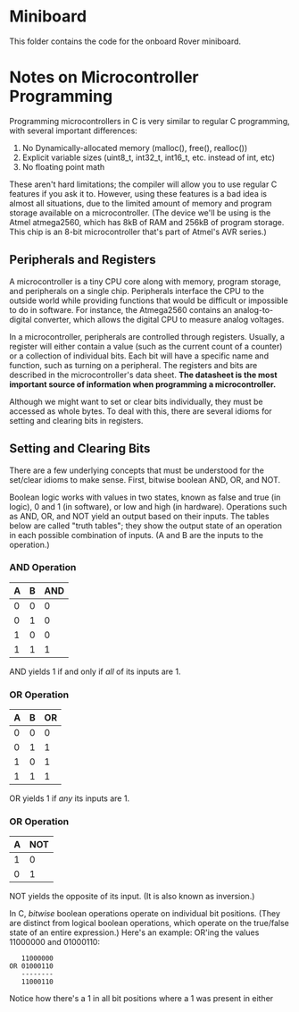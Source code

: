 # Miniboard
This folder contains the code for the onboard Rover miniboard.

# Notes on Microcontroller Programming
Programming microcontrollers in C is very similar to regular C programming,
with several important differences:

1.  No Dynamically-allocated memory (malloc(), free(), realloc())
2.  Explicit variable sizes (uint8_t, int32_t, int16_t, etc. instead of int, etc)
3.  No floating point math

These aren't hard limitations; the compiler will allow you to use regular C
features if you ask it to. However, using these features is a bad idea is almost
all situations, due to the limited amount of memory and program storage available
on a microcontroller. (The device we'll be using is the Atmel atmega2560, which has
8kB of RAM and 256kB of program storage. This chip is an 8-bit microcontroller that's
part of Atmel's AVR series.)

## Peripherals and Registers
A microcontroller is a tiny CPU core along with memory, program storage, and peripherals
on a single chip. Peripherals interface the CPU to the outside world while providing
functions that would be difficult or impossible to do in software. For instance, the
Atmega2560 contains an analog-to-digital converter, which allows the digital CPU to
measure analog voltages.

In a microcontroller, peripherals are controlled through registers. Usually, a register
will either contain a value (such as the current count of a counter) or a collection
of individual bits. Each bit will have a specific name and function, such as turning on
a peripheral. The registers and bits are described in the microcontroller's data sheet.
**The datasheet is the most important source of information when programming a microcontroller.**

Although we might want to set or clear bits individually, they must be accessed as whole bytes.
To deal with this, there are several idioms for setting and clearing bits in registers.

## Setting and Clearing Bits
There are a few underlying concepts that must be understood for the set/clear idioms to make sense.
First, bitwise boolean AND, OR, and NOT.

Boolean logic works with values in two states, known as false and true (in logic), 0 and 1 (in software),
or low and high (in hardware). Operations such as AND, OR, and NOT yield an output based on their inputs. The tables
below are called "truth tables"; they show the output state of an operation in each possible combination
of inputs. (A and B are the inputs to the operation.)

### AND Operation
| A | B | AND |
|---|---|---|
| 0 | 0 | 0 |
| 0 | 1 | 0 |
| 1 | 0 | 0 |
| 1 | 1 | 1 |

AND yields 1 if and only if *all* of its inputs are 1.

### OR Operation
| A | B | OR |
|---|---|---|
| 0 | 0 | 0 |
| 0 | 1 | 1 |
| 1 | 0 | 1 |
| 1 | 1 | 1 |

OR yields 1 if *any* its inputs are 1.

### OR Operation
| A | NOT |
|---|---|
| 1 | 0 |
| 0 | 1 |

NOT yields the opposite of its input. (It is also known as inversion.)

In C, *bitwise* boolean operations operate on individual bit positions. 
(They are distinct from logical boolean operations, which operate on the true/false
state of an entire expression.) Here's an example: OR'ing the values 11000000 
and 01000110:

```
   11000000
OR 01000110
   --------
   11000110
```
Notice how there's a 1 in all bit positions where a 1 was present in either
